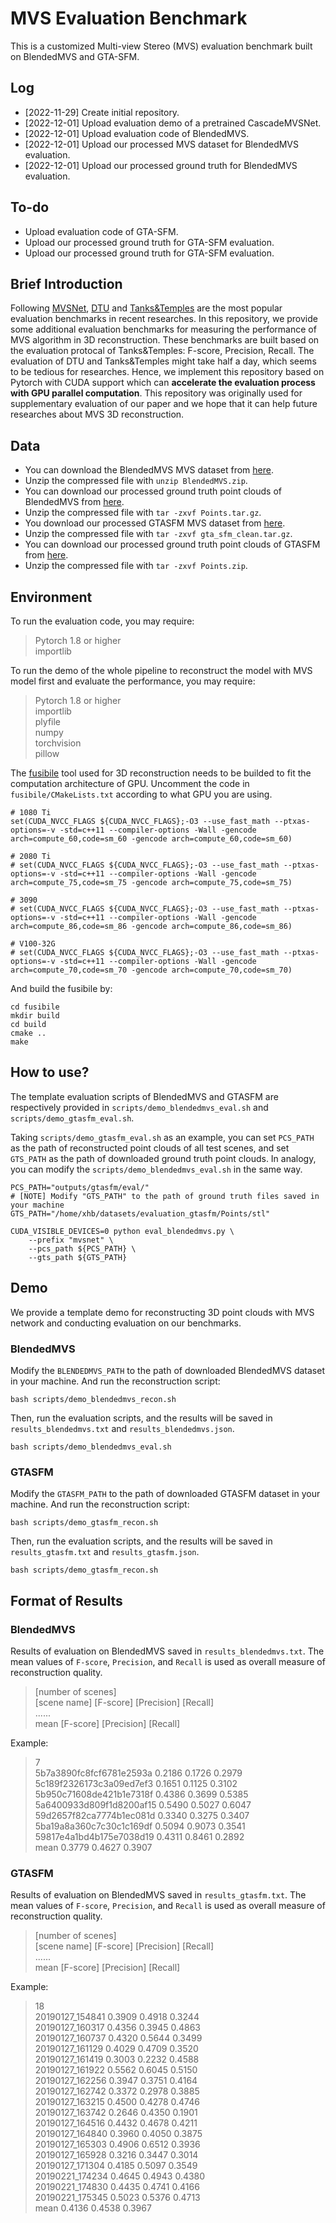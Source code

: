 # MVS Evaluation Benchmark

This is a customized Multi-view Stereo (MVS) evaluation benchmark built on BlendedMVS and GTA-SFM.

## Log

 - [2022-11-29] Create initial repository.
 - [2022-12-01] Upload evaluation demo of a pretrained CascadeMVSNet.
 - [2022-12-01] Upload evaluation code of BlendedMVS.
 - [2022-12-01] Upload our processed MVS dataset for BlendedMVS evaluation.
 - [2022-12-01] Upload our processed ground truth for BlendedMVS evaluation.

## To-do

 - Upload evaluation code of GTA-SFM.
 - Upload our processed ground truth for GTA-SFM evaluation.
 - Upload our processed ground truth for GTA-SFM evaluation.
 

## Brief Introduction

Following [MVSNet](https://github.com/YoYo000/MVSNet), [DTU](https://github.com/YoYo000/MVSNet) and [Tanks\&Temples](https://www.tanksandtemples.org/) are the most popular evaluation benchmarks in recent researches. In this repository, we provide some additional evaluation benchmarks for measuring the performance of MVS algorithm in 3D reconstruction. These benchmarks are built based on the evaluation protocal of Tanks\&Temples: F-score, Precision, Recall. The evaluation of DTU and Tanks\&Temples might take half a day, which seems to be tedious for researches. Hence, we implement this repository based on Pytorch with CUDA support which can **accelerate the evaluation process with GPU parallel computation**.
This repository was originally used for supplementary evaluation of our paper and we hope that it can help future researches about MVS 3D reconstruction.

## Data

 - You can download the BlendedMVS MVS dataset from [here](https://mogface.oss-cn-zhangjiakou.aliyuncs.com/xhb/datasets/blendedmvs/BlendedMVS.zip).
 - Unzip the compressed file with `unzip BlendedMVS.zip`.
 - You can download our processed ground truth point clouds of BlendedMVS from [here](https://mogface.oss-cn-zhangjiakou.aliyuncs.com/xhb/share/mvs_evaluation_benchmark/blendedmvs_ground_truth/Points.tar.gz).
 - Unzip the compressed file with `tar -zxvf Points.tar.gz`.
 - You download our processed GTASFM MVS dataset from [here](https://mogface.oss-cn-zhangjiakou.aliyuncs.com/xhb/datasets/gta_sfm/gta_sfm_clean.tar.gz).
 - Unzip the compressed file with `tar -zxvf gta_sfm_clean.tar.gz`.
 - You can download our processed ground truth point clouds of GTASFM from [here](https://mogface.oss-cn-zhangjiakou.aliyuncs.com/xhb/share/mvs_evaluation_benchmark/gtasfm_ground_truth/Points.zip).
 - Unzip the compressed file with `tar -zxvf Points.zip`.

## Environment

To run the evaluation code, you may require:
> Pytorch 1.8 or higher \
> importlib 

To run the demo of the whole pipeline to reconstruct the model with MVS model first and evaluate the performance, you may require:
> Pytorch 1.8 or higher \
> importlib \
> plyfile \
> numpy \
> torchvision \
> pillow

The [fusibile](https://github.com/kysucix/fusibile) tool used for 3D reconstruction needs to be builded to fit the computation architecture of GPU.
Uncomment the code in `fusibile/CMakeLists.txt` according to what GPU you are using.
```
# 1080 Ti
set(CUDA_NVCC_FLAGS ${CUDA_NVCC_FLAGS};-O3 --use_fast_math --ptxas-options=-v -std=c++11 --compiler-options -Wall -gencode arch=compute_60,code=sm_60 -gencode arch=compute_60,code=sm_60)

# 2080 Ti
# set(CUDA_NVCC_FLAGS ${CUDA_NVCC_FLAGS};-O3 --use_fast_math --ptxas-options=-v -std=c++11 --compiler-options -Wall -gencode arch=compute_75,code=sm_75 -gencode arch=compute_75,code=sm_75)

# 3090
# set(CUDA_NVCC_FLAGS ${CUDA_NVCC_FLAGS};-O3 --use_fast_math --ptxas-options=-v -std=c++11 --compiler-options -Wall -gencode arch=compute_86,code=sm_86 -gencode arch=compute_86,code=sm_86)

# V100-32G
# set(CUDA_NVCC_FLAGS ${CUDA_NVCC_FLAGS};-O3 --use_fast_math --ptxas-options=-v -std=c++11 --compiler-options -Wall -gencode arch=compute_70,code=sm_70 -gencode arch=compute_70,code=sm_70)
```
And build the fusibile by:
```
cd fusibile
mkdir build
cd build
cmake ..
make
```

## How to use?

The template evaluation scripts of BlendedMVS and GTASFM are respectively provided in `scripts/demo_blendedmvs_eval.sh` and `scripts/demo_gtasfm_eval.sh`.

Taking `scripts/demo_gtasfm_eval.sh` as an example, you can set `PCS_PATH` as the path of reconstructed point clouds of all test scenes, and set `GTS_PATH` as the path of downloaded ground truth point clouds. 
In analogy, you can modify the `scripts/demo_blendedmvs_eval.sh` in the same way.
```
PCS_PATH="outputs/gtasfm/eval/"
# [NOTE] Modify "GTS_PATH" to the path of ground truth files saved in your machine
GTS_PATH="/home/xhb/datasets/evaluation_gtasfm/Points/stl"

CUDA_VISIBLE_DEVICES=0 python eval_blendedmvs.py \
    --prefix "mvsnet" \
    --pcs_path ${PCS_PATH} \
    --gts_path ${GTS_PATH}
```

## Demo

We provide a template demo for reconstructing 3D point clouds with MVS network and conducting evaluation on our benchmarks.

### BlendedMVS

Modify the `BLENDEDMVS_PATH` to the path of downloaded BlendedMVS dataset in your machine. And run the reconstruction script:
```
bash scripts/demo_blendedmvs_recon.sh
```

Then, run the evaluation scripts, and the results will be saved in `results_blendedmvs.txt` and `results_blendedmvs.json`.
```
bash scripts/demo_blendedmvs_eval.sh
```

### GTASFM

Modify the `GTASFM_PATH` to the path of downloaded GTASFM dataset in your machine. And run the reconstruction script:
```
bash scripts/demo_gtasfm_recon.sh
```

Then, run the evaluation scripts, and the results will be saved in `results_gtasfm.txt` and `results_gtasfm.json`.
```
bash scripts/demo_gtasfm_recon.sh
```


## Format of Results

### BlendedMVS

Results of evaluation on BlendedMVS saved in `results_blendedmvs.txt`. The mean values of `F-score`, `Precision`, and `Recall` is used as overall measure of reconstruction quality.
> [number of scenes] \
> [scene name] [F-score] [Precision] [Recall] \
> ...... \
> mean [F-score] [Precision] [Recall]

Example:
> 7 \
> 5b7a3890fc8fcf6781e2593a 0.2186 0.1726 0.2979 \
> 5c189f2326173c3a09ed7ef3 0.1651 0.1125 0.3102 \
> 5b950c71608de421b1e7318f 0.4386 0.3699 0.5385 \
> 5a6400933d809f1d8200af15 0.5490 0.5027 0.6047 \
> 59d2657f82ca7774b1ec081d 0.3340 0.3275 0.3407 \
> 5ba19a8a360c7c30c1c169df 0.5094 0.9073 0.3541 \
> 59817e4a1bd4b175e7038d19 0.4311 0.8461 0.2892 \
> mean 0.3779 0.4627 0.3907

### GTASFM

Results of evaluation on BlendedMVS saved in `results_gtasfm.txt`. The mean values of `F-score`, `Precision`, and `Recall` is used as overall measure of reconstruction quality.
> [number of scenes] \
> [scene name] [F-score] [Precision] [Recall] \
> ...... \
> mean [F-score] [Precision] [Recall]

Example:
> 18 \
> 20190127_154841 0.3909 0.4918 0.3244 \
> 20190127_160317 0.4356 0.3945 0.4863 \
> 20190127_160737 0.4320 0.5644 0.3499 \
> 20190127_161129 0.4029 0.4709 0.3520 \
> 20190127_161419 0.3003 0.2232 0.4588 \
> 20190127_161922 0.5562 0.6045 0.5150 \
> 20190127_162256 0.3947 0.3751 0.4164 \
> 20190127_162742 0.3372 0.2978 0.3885 \
> 20190127_163215 0.4500 0.4278 0.4746 \
> 20190127_163742 0.2646 0.4350 0.1901 \
> 20190127_164516 0.4432 0.4678 0.4211 \
> 20190127_164840 0.3960 0.4050 0.3875 \
> 20190127_165303 0.4906 0.6512 0.3936 \
> 20190127_165928 0.3216 0.3447 0.3014 \
> 20190127_171304 0.4185 0.5097 0.3549 \
> 20190221_174234 0.4645 0.4943 0.4380 \
> 20190221_174830 0.4435 0.4741 0.4166 \
> 20190221_175345 0.5023 0.5376 0.4713 \
> mean 0.4136 0.4538 0.3967